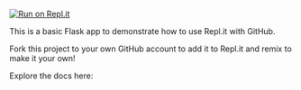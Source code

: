 [![Run on Repl.it](https://replit.com/badge/github/wcmz/flask-hello-world)](https://replit.com/github/wcmz/flask-hello-world)

This is a basic Flask app to demonstrate how to use Repl.it with GitHub.

Fork this project to your own GitHub account to add it to Repl.it and remix to make it your own!

Explore the docs here: 
